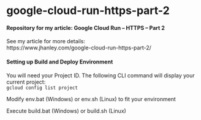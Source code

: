 # google-cloud-run-https-part-2
<h4>Repository for my article: Google Cloud Run – HTTPS – Part 2</h4>
See my article for more details:<br />
https://www.jhanley.com/google-cloud-run-https-part-2/

<h4>Setting up Build and Deploy Environment</h4>
You will need your Project ID. The following CLI command will display your current project:<br />
<code>gcloud config list project</code><br />

Modify env.bat (Windows) or env.sh (Linux) to fit your environment<br />

Execute build.bat (Windows) or build.sh (Linux)<br />
